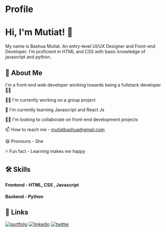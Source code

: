 
# Profile


# Hi, I'm Mutiat!  👋

My name is Bashua Mutiat.
An entry-level UI/UX Designer and Front-end Developer.
I'm proficient in HTML and CSS with basic knowledge of javascript and python.
## 🚀 About Me
I'm a front-end web developer working towards being a fullstack developer 👩‍💻 

👩‍💻 I'm currently working on a group project

🧠 I'm currently learning Javascript and React Js

👯‍♀️ I'm looking to collaborate on front-end development projects

📫 How to reach me - [mutiatbashua@gmail.com](mutiatbashua@gmail.com)

😄 Pronouns - She

⚡️ Fun fact - Learning makes me happy


## 🛠 Skills
#### Frontend - HTML, CSS , Javascript
#### Backend - Python




## 🔗 Links
[![portfolio](https://img.shields.io/badge/my_portfolio-000?style=for-the-badge&logo=ko-fi&logoColor=white)](https://portfolio.mutiatbash.repl.co/)
[![linkedin](https://img.shields.io/badge/linkedin-0A66C2?style=for-the-badge&logo=linkedin&logoColor=white)](https://www.linkedin.com/)
[![twitter](https://img.shields.io/badge/twitter-1DA1F2?style=for-the-badge&logo=twitter&logoColor=white)](https://twitter.com/)

